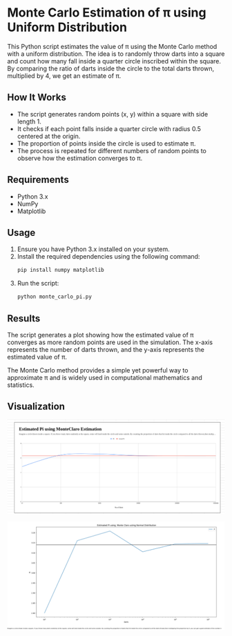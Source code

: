 # Monte Carlo Estimation of π using Uniform Distribution

This Python script estimates the value of π using the Monte Carlo method with a uniform distribution. The idea is to randomly throw darts into a square and count how many fall inside a quarter circle inscribed within the square. By comparing the ratio of darts inside the circle to the total darts thrown, multiplied by 4, we get an estimate of π.

## How It Works

- The script generates random points (x, y) within a square with side length 1.
- It checks if each point falls inside a quarter circle with radius 0.5 centered at the origin.
- The proportion of points inside the circle is used to estimate π.
- The process is repeated for different numbers of random points to observe how the estimation converges to π.

## Requirements

- Python 3.x
- NumPy
- Matplotlib

## Usage

1. Ensure you have Python 3.x installed on your system.
2. Install the required dependencies using the following command:
   ```bash
   pip install numpy matplotlib
   ```
3. Run the script:
   ```bash
   python monte_carlo_pi.py
   ```

## Results

The script generates a plot showing how the estimated value of π converges as more random points are used in the simulation. The x-axis represents the number of darts thrown, and the y-axis represents the estimated value of π.

The Monte Carlo method provides a simple yet powerful way to approximate π and is widely used in computational mathematics and statistics.

## Visualization

![Estimated PI](https://github.com/sharavanask/BUDDI.ai/blob/main/Day2%20-%20Monte%20Claro%20Estimation/Screenshot%20from%202024-05-20%2010-17-29.png)

![Estimated PI](https://github.com/sharavanask/BUDDI.ai/blob/main/Day2%20-%20Monte%20Claro%20Estimation/Screenshot%20from%202024-05-20%2010-19-05.png)
